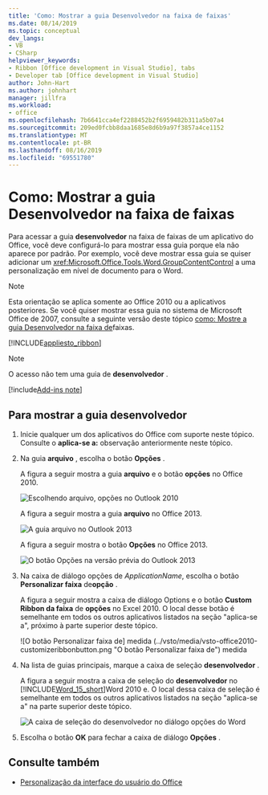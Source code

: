 ```yaml
---
title: 'Como: Mostrar a guia Desenvolvedor na faixa de faixas'
ms.date: 08/14/2019
ms.topic: conceptual
dev_langs:
- VB
- CSharp
helpviewer_keywords:
- Ribbon [Office development in Visual Studio], tabs
- Developer tab [Office development in Visual Studio]
author: John-Hart
ms.author: johnhart
manager: jillfra
ms.workload:
- office
ms.openlocfilehash: 7b6641cca4ef2288452b2f6959482b311a5b07a4
ms.sourcegitcommit: 209ed0fcbb8daa1685e8d6b9a97f3857a4ce1152
ms.translationtype: MT
ms.contentlocale: pt-BR
ms.lasthandoff: 08/16/2019
ms.locfileid: "69551780"
---
```

# <a name="how-to-show-the-developer-tab-on-the-ribbon"></a>Como: Mostrar a guia Desenvolvedor na faixa de faixas
  Para acessar a guia **desenvolvedor** na faixa de faixas de um aplicativo do Office, você deve configurá-lo para mostrar essa guia porque ela não aparece por padrão. Por exemplo, você deve mostrar essa guia se quiser adicionar um <xref:Microsoft.Office.Tools.Word.GroupContentControl> a uma personalização em nível de documento para o Word.

> [!NOTE]
> Esta orientação se aplica somente ao Office 2010 ou a aplicativos posteriores. Se você quiser mostrar essa guia no sistema de Microsoft Office de 2007, consulte a seguinte versão deste tópico [como: Mostre a guia Desenvolvedor na faixa de](https://web.archive.org/web/20140303033431/msdn.microsoft.com/library/bb608625(v=vs.90).aspx
)faixas.

 [!INCLUDE[appliesto_ribbon](../vsto/includes/appliesto-ribbon-md.md)]

> [!NOTE]
> O acesso não tem uma guia de **desenvolvedor** .

[!include[Add-ins note](includes/addinsnote.md)]

## <a name="to-show-the-developer-tab"></a>Para mostrar a guia desenvolvedor

1. Inicie qualquer um dos aplicativos do Office com suporte neste tópico. Consulte o **aplica-se a:** observação anteriormente neste tópico.

2. Na guia **arquivo** , escolha o botão **Opções** .

     A figura a seguir mostra a guia **arquivo** e o botão **opções** no Office 2010.

     ![Escolhendo arquivo, opções no Outlook 2010](../vsto/media/vsto-office-file-tab.png "Escolhendo arquivo, opções no Outlook 2010")

     A figura a seguir mostra a guia **arquivo** no Office 2013.

     ![A guia arquivo no Outlook 2013](../vsto/media/vsto-office2013-filetab.png "A guia arquivo no Outlook 2013")

     A figura a seguir mostra o botão **Opções** no Office 2013.

     ![O botão Opções na versão prévia do Outlook 2013](../vsto/media/vsto-office2013-optionsbutton.png "O botão Opções na versão prévia do Outlook 2013")

3. Na caixa de diálogo opções de _ApplicationName_, escolha o botão **Personalizar faixa** de**opção** .

     A figura a seguir mostra a caixa de diálogo Options e o botão **Custom Ribbon da faixa** de **opções** no Excel 2010. O local desse botão é semelhante em todos os outros aplicativos listados na seção "aplica-se a", próximo à parte superior deste tópico.

     ![O botão Personalizar faixa de] medida (../vsto/media/vsto-office2010-customizeribbonbutton.png "O botão Personalizar faixa de") medida

4. Na lista de guias principais, marque a caixa de seleção **desenvolvedor** .

     A figura a seguir mostra a caixa de seleção do **desenvolvedor** no [!INCLUDE[Word_15_short](../vsto/includes/word-15-short-md.md)]Word 2010 e. O local dessa caixa de seleção é semelhante em todos os outros aplicativos listados na seção "aplica-se a" na parte superior deste tópico.

     ![A caixa de seleção do desenvolvedor no diálogo opções do Word](../vsto/media/vsto-office2010-developercheckbox.png "A caixa de seleção do desenvolvedor no diálogo opções do Word")

5. Escolha o botão **OK** para fechar a caixa de diálogo **Opções** .

## <a name="see-also"></a>Consulte também
- [Personalização da interface do usuário do Office](../vsto/office-ui-customization.md)
